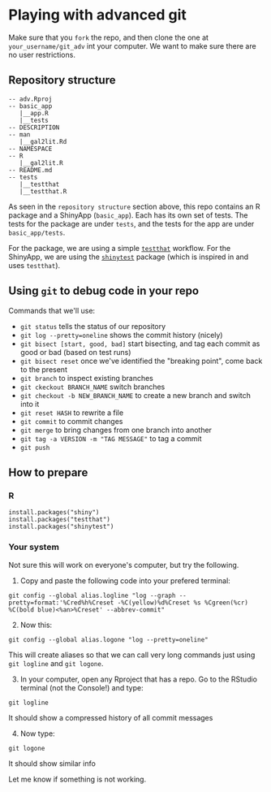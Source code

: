 # Playing with advanced git

Make sure that you `fork` the repo, and then clone the one at `your_username/git_adv` int your computer. We want to make sure there are no user restrictions.

## Repository structure 

```
-- adv.Rproj
-- basic_app
   |__app.R
   |__tests
-- DESCRIPTION
-- man
   |__gal2lit.Rd
-- NAMESPACE
-- R
   |__gal2lit.R
-- README.md
-- tests
   |__testthat
   |__testthat.R
```

As seen in the `repository structure` section above, this repo contains an R package and a ShinyApp (`basic_app`). Each has its own set of tests. The tests for the package are under `tests`, and the tests for the app are under `basic_app/tests`.

For the package, we are using a simple [`testthat`](https://testthat.r-lib.org/index.html) workflow. For the ShinyApp, we are using the [`shinytest`](https://rstudio.github.io/shinytest/) package (which is inspired in and uses `testthat`).

## Using `git` to debug code in your repo

Commands that we'll use:

- `git status` tells the status of our repository
- `git log --pretty=oneline` shows the commit history (nicely)
- `git bisect [start, good, bad]` start bisecting, and tag each commit as good or bad (based on test runs)
- `git bisect reset` once we've identified the "breaking point", come back to the present
- `git branch` to inspect existing branches
- `git ckeckout BRANCH_NAME` switch branches
- `git checkout -b NEW_BRANCH_NAME` to create a new branch and switch into it
- `git reset HASH` to rewrite a file
- `git commit` to commit changes
- `git merge` to bring changes from one branch into another
- `git tag -a VERSION -m "TAG MESSAGE"` to tag a commit
- `git push`

## How to prepare

### R

```
install.packages("shiny")
install.packages("testthat")
install.packages("shinytest")
```
### Your system

Not sure this will work on everyone's computer, but try the following.

1) Copy and paste the following code into your prefered terminal:

```
git config --global alias.logline "log --graph --pretty=format:'%Cred%h%Creset -%C(yellow)%d%Creset %s %Cgreen(%cr) %C(bold blue)<%an>%Creset' --abbrev-commit"
```

2) Now this:

```
git config --global alias.logone "log --pretty=oneline"
```

This will create aliases so that we can call very long commands just using `git logline` and `git logone`.

3) In your computer, open any Rproject that has a repo. Go to the RStudio terminal (not the Console!) and type:

```
git logline
```

It should show a compressed history of all commit messages

4) Now type:

```
git logone

```

It should show similar info

Let me know if something is not working.










